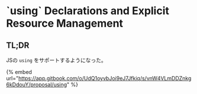# \`using\` Declarations and Explicit Resource Management

## TL;DR

JSの `using` をサポートするようになった。

{% embed url="https://app.gitbook.com/o/UdQ1oyvbJoi9eJ7Jfkiq/s/vnW4VLmDDZnkg6kDdouY/proposal/using" %}
